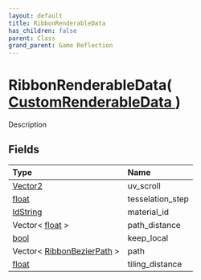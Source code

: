 ```yaml
---
layout: default
title: RibbonRenderableData
has_children: false
parent: Class
grand_parent: Game Reflection
---
```

# RibbonRenderableData( [ CustomRenderableData ](/riftbreaker-wiki/docs/game-reflection/classes/custom_renderable_data/) )
Description 

## Fields

| Type | Name |
|:----------|:--------------|
| [Vector2](/riftbreaker-wiki/docs/game-reflection/classes/vector2/) | uv_scroll |
| [float](/riftbreaker-wiki/docs/game-reflection/components/float/) | tesselation_step |
| [IdString](/riftbreaker-wiki/docs/game-reflection/components/id_string/) | material_id |
| Vector< [float](/riftbreaker-wiki/docs/game-reflection/components/float/) > | path_distance |
| [bool](/riftbreaker-wiki/docs/game-reflection/components/bool/) | keep_local |
| Vector< [RibbonBezierPath](/riftbreaker-wiki/docs/game-reflection/classes/ribbon_bezier_path/) > | path |
| [float](/riftbreaker-wiki/docs/game-reflection/components/float/) | tiling_distance |

